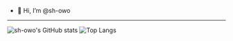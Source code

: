 - 👋 Hi, I’m @sh-owo

---
![sh-owo's GitHub stats](https://github-readme-stats.vercel.app/api?username=sh-owo&hide=stars&show_icons=false&theme=dracula)
![Top Langs](https://github-readme-stats.vercel.app/api/top-langs/?username=sh-owo&size_weight=0&count_weight=1&hide=ASP.NET&layout=compact&theme=dracula)

